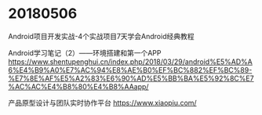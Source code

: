 # 20180506

Android项目开发实战-4个实战项目7天学会Android经典教程

Android学习笔记（2）——环境搭建和第一个APP
https://www.shentupenghui.cn/index.php/2018/03/29/android%E5%AD%A6%E4%B9%A0%E7%AC%94%E8%AE%B0%EF%BC%882%EF%BC%89-%E7%8E%AF%E5%A2%83%E6%90%AD%E5%BB%BA%E5%92%8C%E7%AC%AC%E4%B8%80%E4%B8%AAapp/

产品原型设计与团队实时协作平台
https://www.xiaopiu.com/
